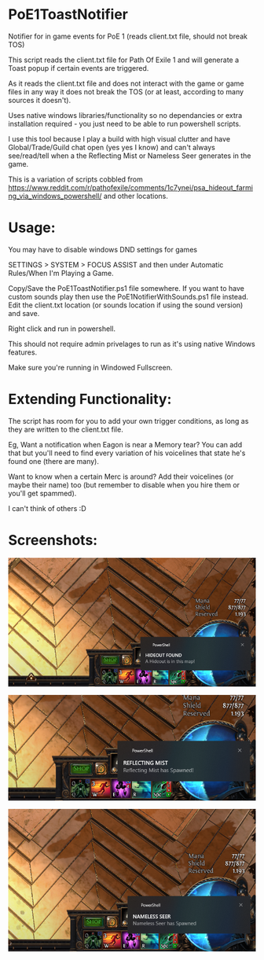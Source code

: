 # PoE1ToastNotifier
Notifier for in game events for PoE 1 (reads client.txt file, should not break TOS)

This script reads the client.txt file for Path Of Exile 1 and will generate a Toast popup if certain events are triggered.

As it reads the client.txt file and does not interact with the game or game files in any way it does not break the TOS (or at least, according to many sources it doesn't).

Uses native windows libraries/functionality so no dependancies or extra installation required - you just need to be able to run powershell scripts.

I use this tool because I play a build with high visual clutter and have Global/Trade/Guild chat open (yes yes I know) and can't always see/read/tell when a the Reflecting Mist or Nameless Seer generates in the game.

This is a variation of scripts cobbled from https://www.reddit.com/r/pathofexile/comments/1c7ynei/psa_hideout_farming_via_windows_powershell/ and other locations.

# Usage: 
You may have to disable windows DND settings for games

SETTINGS > SYSTEM > FOCUS ASSIST and then under Automatic Rules/When I'm Playing a Game.

Copy/Save the PoE1ToastNotifier.ps1 file somewhere.
If you want to have custom sounds play then use the PoE1NotifierWithSounds.ps1 file instead.
Edit the client.txt location (or sounds location if using the sound version) and save.

Right click and run in powershell.

This should not require admin privelages to run as it's using native Windows features.

Make sure you're running in Windowed Fullscreen.

# Extending Functionality:
The script has room for you to add your own trigger conditions, as long as they are written to the client.txt file.  

Eg, Want a notification when Eagon is near a Memory tear? You can add that but you'll need to find every variation of his voicelines that state he's found one (there are many).

Want to know when a certain Merc is around? Add their voicelines (or maybe their name) too (but remember to disable when you hire them or you'll get spammed).

I can't think of others :D

# Screenshots:

![](https://github.com/annedobalina/PoE1ToastNotifier/blob/main/hideout.png)

![](https://github.com/annedobalina/PoE1ToastNotifier/blob/main/mist.png)

![](https://github.com/annedobalina/PoE1ToastNotifier/blob/main/seer.png)



